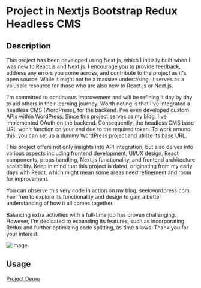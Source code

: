 ﻿# Project in Nextjs Bootstrap Redux Headless CMS 

## Description

This project has been developed using Next.js, which I initially built when I was new to React.js and Next.js. I encourage you to provide feedback, address any errors you come across, and contribute to the project as it's open source. While it might not be a massive undertaking, it serves as a valuable resource for those who are also new to React.js or Next.js.

I'm committed to continuous improvement and will be refining it day by day to aid others in their learning journey. Worth noting is that I've integrated a headless CMS (WordPress), for the backend. I've even developed custom APIs within WordPress. Since this project serves as my blog, I've implemented OAuth on the backend. Consequently, the headless CMS base URL won't function on your end due to the required token. To work around this, you can set up a dummy WordPress project and utilize its base URL.

This project offers not only insights into API integration, but also delves into various aspects including frontend development, UI/UX design, React components, props handling, Next.js functionality, and frontend architecture scalability. Keep in mind that this project is dated, originating from my early days with React, which might mean some areas need refinement and room for improvement.

You can observe this very code in action on my blog, seekwordpress.com. Feel free to explore its functionality and design to gain a better understanding of how it all comes together.

Balancing extra activities with a full-time job has proven challenging. However, I'm dedicated to expanding its features, such as incorporating Redux and further optimizing code splitting, as time allows. Thank you for your interest.

![image](https://github.com/meetamjadsaeed/Nextjs-Bootstrap-Redux-Headless-CMS/assets/76562879/49232e2b-a9b0-41a7-8264-b577fe45fddc)


## Usage
<a href="https://seekwordpress.com/" target="_blank"> Project Demo </a>
